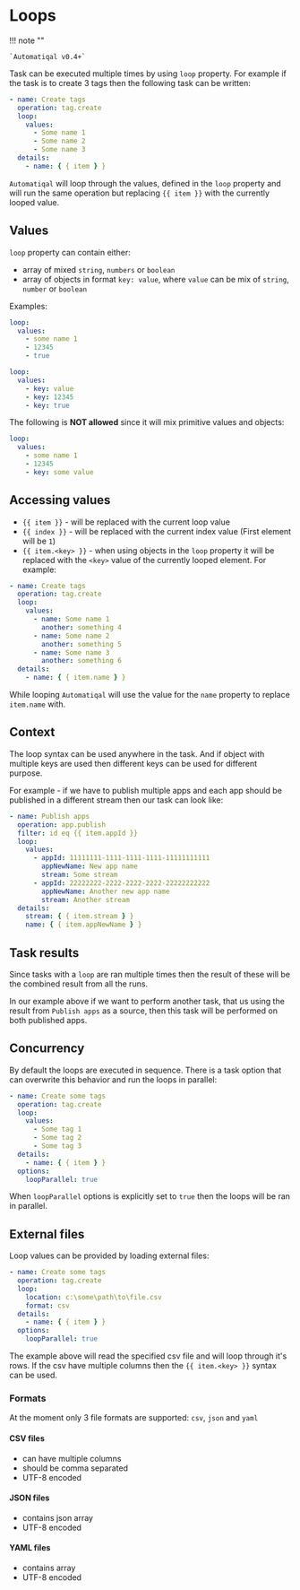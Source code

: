 # Loops

!!! note ""

    `Automatiqal v0.4+`

Task can be executed multiple times by using `loop` property. For example if the task is to create 3 tags then the following task can be written:

```yaml
- name: Create tags
  operation: tag.create
  loop:
    values:
      - Some name 1
      - Some name 2
      - Some name 3
  details:
    - name: { { item } }
```

`Automatiqal` will loop through the values, defined in the `loop` property and will run the same operation but replacing `{{ item }}` with the currently looped value.

## Values

`loop` property can contain either:

- array of mixed `string`, `numbers` or `boolean`
- array of objects in format `key: value`, where `value` can be mix of `string`, `number` or `boolean`

Examples:

```yaml
loop:
  values:
    - some name 1
    - 12345
    - true
```

```yaml
loop:
  values:
    - key: value
    - key: 12345
    - key: true
```

The following is **NOT allowed** since it will mix primitive values and objects:

```yaml
loop:
  values:
    - some name 1
    - 12345
    - key: some value
```

## Accessing values

- `{{ item }}` - will be replaced with the current loop value
- `{{ index }}` - will be replaced with the current index value (First element will be `1`)
- `{{ item.<key> }}` - when using objects in the `loop` property it will be replaced with the `<key>` value of the currently looped element. For example:

```yaml
- name: Create tags
  operation: tag.create
  loop:
    values:
      - name: Some name 1
        another: something 4
      - name: Some name 2
        another: something 5
      - name: Some name 3
        another: something 6
  details:
    - name: { { item.name } }
```

While looping `Automatiqal` will use the value for the `name` property to replace `item.name` with.

## Context

The loop syntax can be used anywhere in the task. And if object with multiple keys are used then different keys can be used for different purpose.

For example - if we have to publish multiple apps and each app should be published in a different stream then our task can look like:

```yaml
- name: Publish apps
  operation: app.publish
  filter: id eq {{ item.appId }}
  loop:
    values:
      - appId: 11111111-1111-1111-1111-11111111111
        appNewName: New app name
        stream: Some stream
      - appId: 22222222-2222-2222-2222-22222222222
        appNewName: Another new app name
        stream: Another stream
  details:
    stream: { { item.stream } }
    name: { { item.appNewName } }
```

## Task results

Since tasks with a `loop` are ran multiple times then the result of these will be the combined result from all the runs.

In our example above if we want to perform another task, that us using the result from `Publish apps` as a source, then this task will be performed on both published apps.

## Concurrency

By default the loops are executed in sequence. There is a task option that can overwrite this behavior and run the loops in parallel:

```yaml
- name: Create some tags
  operation: tag.create
  loop:
    values:
      - Some tag 1
      - Some tag 2
      - Some tag 3
  details:
    - name: { { item } }
  options:
    loopParallel: true
```

When `loopParallel` options is explicitly set to `true` then the loops will be ran in parallel.

## External files

Loop values can be provided by loading external files:

```yaml
- name: Create some tags
  operation: tag.create
  loop:
    location: c:\some\path\to\file.csv
    format: csv
  details:
    - name: { { item } }
  options:
    loopParallel: true
```

The example above will read the specified csv file and will loop through it's rows. If the csv have multiple columns then the `{{ item.<key> }}` syntax can be used.

### Formats

At the moment only 3 file formats are supported: `csv`, `json` and `yaml`

#### CSV files

- can have multiple columns
- should be comma separated
- UTF-8 encoded

#### JSON files

- contains json array
- UTF-8 encoded

#### YAML files
  
  - contains array
  - UTF-8 encoded
